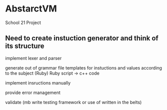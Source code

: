 # AbstarctVM
School 21 Project

## Need to create instuction generator and think of its structure

implement lexer and parser

generate out of grammar file templates for instuctions and values according to the subject (Ruby) 
Ruby script <file with grammar> -> c++ code 

implement insructions manually

provide error management

validate (mb write testing framework or use of written in the belts)


      
